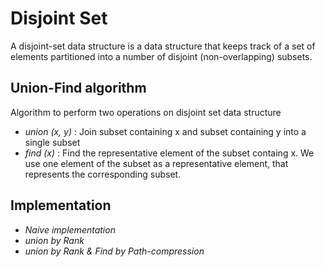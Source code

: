 # Disjoint Set
A disjoint-set data structure is a data structure that keeps track of a set of elements partitioned into a number of disjoint (non-overlapping) subsets.

## Union-Find algorithm
Algorithm to perform two operations on disjoint set data structure
  - *union (x, y)* : Join subset containing x and subset containing y into a single subset
  - *find (x)* : Find the representative element of the subset containg x. We use one element of the subset as a representative element, that represents the corresponding subset.
  
## Implementation
  - *Naive implementation*
  - *union by Rank*
  - *union by Rank & Find by Path-compression*
